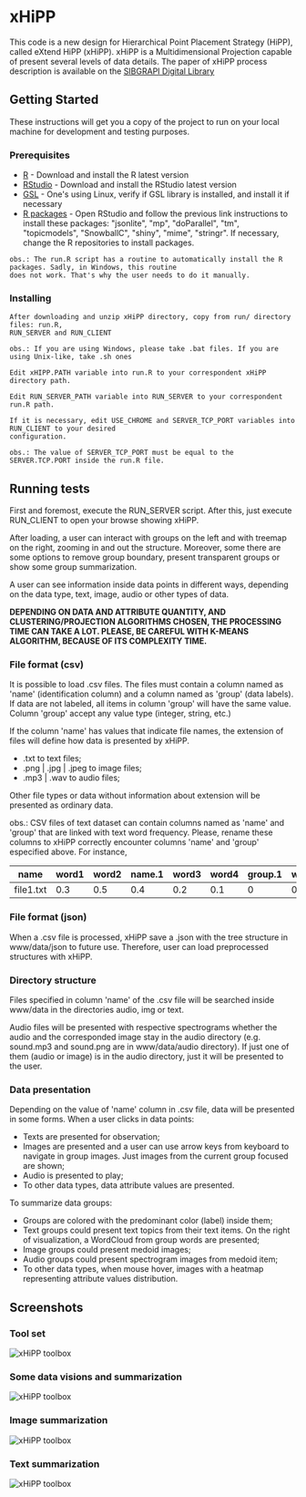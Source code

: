 # xHiPP

This code is a new design for Hierarchical Point Placement Strategy (HiPP), called
eXtend HiPP (xHiPP). xHiPP is a Multidimensional Projection capable of present several levels
of data details. The paper of xHiPP process description is available on the [SIBGRAPI Digital Library](http://urlib.net/8JMKD3MGPAW/3RPBD6H)

## Getting Started

These instructions will get you a copy of the project to run on your local machine for development and testing purposes. 

### Prerequisites

* [R](https://www.r-project.org/) - Download and install the R latest version
* [RStudio](https://www.rstudio.com/products/rstudio/download/) - Download and install the RStudio latest version
* [GSL](https://www.gnu.org/software/gsl/) - One's using Linux, verify if GSL library is installed, and install it if necessary
* [R packages](https://www.r-bloggers.com/installing-r-packages/) - Open RStudio and follow the previous link instructions to install these packages:  "jsonlite", "mp", "doParallel", "tm", "topicmodels", "SnowballC", "shiny", "mime", "stringr". If necessary, change the R repositories to install packages.

```
obs.: The run.R script has a routine to automatically install the R packages. Sadly, in Windows, this routine 
does not work. That's why the user needs to do it manually.
```

### Installing

```
After downloading and unzip xHiPP directory, copy from run/ directory files: run.R, 
RUN_SERVER and RUN_CLIENT

obs.: If you are using Windows, please take .bat files. If you are using Unix-like, take .sh ones
```

```
Edit xHIPP.PATH variable into run.R to your correspondent xHiPP directory path. 
```

```
Edit RUN_SERVER_PATH variable into RUN_SERVER to your correspondent run.R path.
```

```
If it is necessary, edit USE_CHROME and SERVER_TCP_PORT variables into RUN_CLIENT to your desired 
configuration. 

obs.: The value of SERVER_TCP_PORT must be equal to the SERVER.TCP.PORT inside the run.R file.
```

## Running tests

First and foremost, execute the RUN_SERVER script. After this, just execute RUN_CLIENT to open your browse showing xHiPP. 

After loading, a user can interact with groups on the left and with treemap on the right, zooming in and out the structure. Moreover, some there are some options to remove group boundary, present transparent groups or show some group summarization.  

A user can see information inside data points in different ways, depending on the data type, text, image, audio or other types of data.

**DEPENDING ON DATA AND ATTRIBUTE QUANTITY, AND CLUSTERING/PROJECTION ALGORITHMS CHOSEN, THE PROCESSING TIME CAN 
TAKE A LOT. PLEASE, BE CAREFUL WITH K-MEANS ALGORITHM, BECAUSE OF ITS COMPLEXITY TIME.**

### File format (csv)

It is possible to load .csv files. The files must contain a column named as 'name' (identification column) and a column named as 'group' (data labels). If data are not labeled,
all items in column 'group' will have the same value. Column 'group' accept any value type (integer, string, etc.)

If the column 'name' has values that indicate file names, the extension of files will define how data is presented by xHiPP. 

* .txt to text files;
* .png | .jpg | .jpeg to image files;
* .mp3 | .wav to audio files;

Other file types or data without information about extension will be presented as ordinary data.

obs.: CSV files of text dataset can contain columns named as 'name' and 'group' that are linked with text word frequency. Please, rename these columns to xHiPP correctly encounter 
columns 'name' and 'group' especified above. For instance,

| name  | word1 | word2 | name.1 | word3 | word4 | group.1 | word5 | group |
| ----- | ----- | ----- | ------ | ----- | ----- | ------- | ----- | ----- |
| file1.txt | 0.3 | 0.5 | 0.4 | 0.2 | 0.1 | 0 | 0 | news |

### File format (json)

When a .csv file is processed, xHiPP save a .json with the tree structure in www/data/json to future use. Therefore, user can load preprocessed structures with xHiPP.

### Directory structure

Files specified in column 'name' of the .csv file will be searched inside www/data in the directories audio, img or text. 

Audio files will be presented with respective spectrograms whether the audio and the corresponded image stay in the audio directory (e.g. sound.mp3 and sound.png are in www/data/audio directory). If just one of them (audio or image) is in the audio directory,
just it will be presented to the user.

### Data presentation

Depending on the value of 'name' column in .csv file, data will be presented in some forms. When a user clicks in
data points:

* Texts are presented for observation;
* Images are presented and a user can use arrow keys from keyboard to navigate in group images. Just images from the current group focused are shown;
* Audio is presented to play;
* To other data types, data attribute values are presented.

To summarize data groups:

* Groups are colored with the predominant color (label) inside them;
* Text groups could present text topics from their text items. On the right of visualization, a WordCloud from group words are presented;  
* Image groups could present medoid images;
* Audio groups could present spectrogram images from medoid item;
* To other data types, when mouse hover, images with a heatmap representing attribute values distribution.

## Screenshots

### Tool set

![xHiPP toolbox](img/tools.png)

### Some data visions and summarization

![xHiPP toolbox](img/visions.png)

### Image summarization

![xHiPP toolbox](img/medoids.png)

### Text summarization

![xHiPP toolbox](img/text.png)

